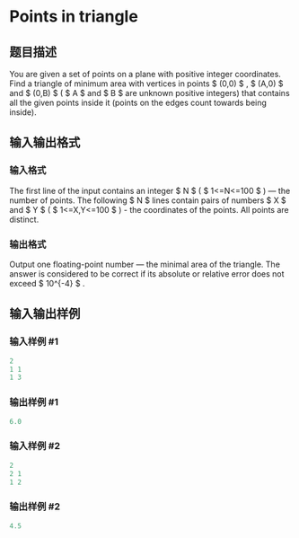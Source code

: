 # Points in triangle

## 题目描述

You are given a set of points on a plane with positive integer coordinates. Find a triangle of minimum area with vertices in points $ (0,0) $ , $ (A,0) $ and $ (0,B) $ ( $ A $ and $ B $ are unknown positive integers) that contains all the given points inside it (points on the edges count towards being inside).

## 输入输出格式

### 输入格式

The first line of the input contains an integer $ N $ ( $ 1<=N<=100 $ ) — the number of points. The following $ N $ lines contain pairs of numbers $ X $ and $ Y $ ( $ 1<=X,Y<=100 $ ) - the coordinates of the points. All points are distinct.

### 输出格式

Output one floating-point number — the minimal area of the triangle. The answer is considered to be correct if its absolute or relative error does not exceed $ 10^{-4} $ .

## 输入输出样例

### 输入样例 #1

```cpp
2
1 1
1 3

```
### 输出样例 #1

```cpp
6.0

```
### 输入样例 #2

```cpp
2
2 1
1 2

```
### 输出样例 #2

```cpp
4.5

```

